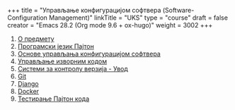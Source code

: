 +++
title = "Управљање конфигурацијом софтвера (Software-Configuration Management)"
linkTitle = "UKS"
type = "course"
draft = false
creator = "Emacs 28.2 (Org mode 9.6 + ox-hugo)"
weight = 3002
+++

1.  [О предмету](00-upoznavanje/)
2.  [Програмски језик Пајтон](../tech/Python/)
3.  [Основе управљања конфигурацијом софтвера](01-osnove/)
4.  [Управљање изворним кодом](02-upravljanje-izvornim-kodom/)
5.  [Системи за контролу верзија - Увод](../tech/sistemi-za-kontrolu-verzija/)
6.  [Git](../tech/git/)
7.  [Django](../tech/django/)
8.  [Docker](../tech/docker/)
9.  [Тестирање Пајтон кода](../tech/python-testing/)
